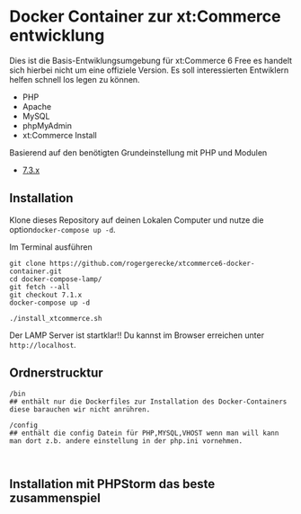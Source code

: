 # Docker Container zur xt:Commerce entwicklung


Dies ist die Basis-Entwiklungsumgebung für xt:Commerce 6 Free es handelt sich hierbei nicht um eine offiziele Version.  Es soll interessierten Entwiklern helfen schnell los legen zu können.

* PHP
* Apache
* MySQL
* phpMyAdmin
* xt:Commerce Install

Basierend auf den benötigten Grundeinstellung mit PHP und Modulen
* [7.3.x](https://github.com/rogergerecke/xtcommerce6-docker-container.git)

## Installation

Klone dieses Repository auf deinen Lokalen Computer und nutze die option`docker-compose up -d`.

Im Terminal ausführen
```shell
git clone https://github.com/rogergerecke/xtcommerce6-docker-container.git
cd docker-compose-lamp/
git fetch --all
git checkout 7.1.x
docker-compose up -d

./install_xtcommerce.sh
```

Der LAMP Server ist startklar!! Du kannst im Browser erreichen unter `http://localhost`.

## Ordnerstrucktur

```
/bin
## enthält nur die Dockerfiles zur Installation des Docker-Containers diese barauchen wir nicht anrühren.

/config
## enthält die config Datein für PHP,MYSQL,VHOST wenn man will kann man dort z.b. andere einstellung in der php.ini vornehmen.



```
## Installation mit PHPStorm das beste zusammenspiel
